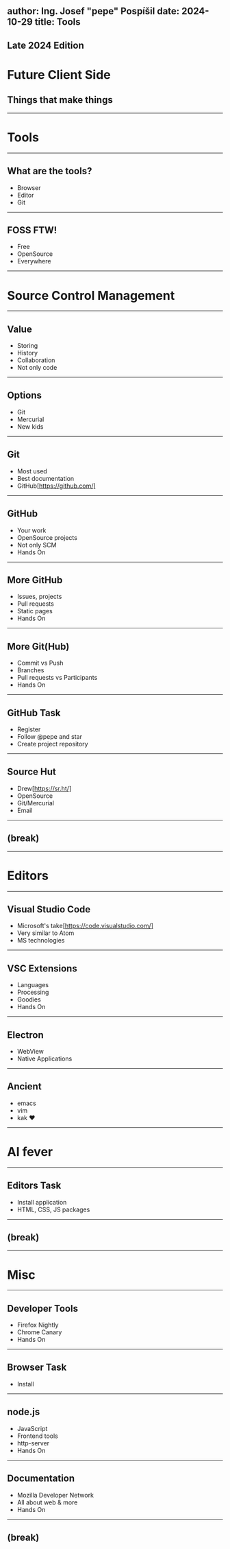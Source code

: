author: Ing. Josef "pepe" Pospíšil
date: 2024-10-29
title: Tools
---
## Late 2024 Edition
# Future Client Side
## Things that make things
---
# Tools
---
## What are the tools?
* Browser
* Editor
* Git
---
## FOSS FTW!
* Free
* OpenSource
* Everywhere
---
# Source Control Management
---
## Value
* Storing
* History
* Collaboration
* Not only code
---
## Options
* Git
* Mercurial
* New kids
---
## Git
* Most used
* Best documentation
* GitHub[https://github.com/]
---
## GitHub
* Your work
* OpenSource projects
* Not only SCM
* Hands On
---
## More GitHub
* Issues, projects
* Pull requests
* Static pages 
* Hands On
---
## More Git(Hub)
* Commit vs Push
* Branches
* Pull requests vs Participants
* Hands On
---
## GitHub Task
* Register
* Follow @pepe and star
* Create project repository
---
## Source Hut
* Drew[https://sr.ht/]
* OpenSource
* Git/Mercurial
* Email
---
## (break)
---
# Editors
---
## Visual Studio Code
* Microsoft's take[https://code.visualstudio.com/]
* Very similar to Atom
* MS technologies
---
## VSC Extensions
* Languages
* Processing
* Goodies
* Hands On
---
## Electron
* WebView
* Native Applications
---
## Ancient
* emacs
* vim
* kak ♥
---
# AI fever
---
## Editors Task
* Install application
* HTML, CSS, JS packages
---
## (break)
---
# Misc
---
## Developer Tools
* Firefox Nightly
* Chrome Canary
* Hands On
---
## Browser Task
* Install
---
## node.js
* JavaScript
* Frontend tools
* http-server
* Hands On
---
## Documentation
* Mozilla Developer Network
* All about web & more
* Hands On
---
## (break)
